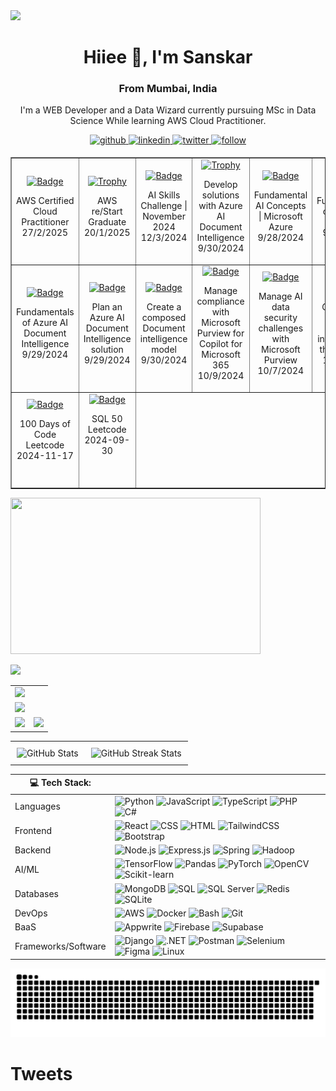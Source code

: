 <img src="https://github.com/Anmol-Baranwal/Cool-GIFs-For-GitHub/assets/74038190/d48893bd-0757-481c-8d7e-ba3e163feae7" />
<h1 align="center">Hiiee 👋, I'm Sanskar</h1>
<h3 align="center">From Mumbai, India</h3>

<p align="center">
  I'm a WEB Developer and a Data Wizard currently pursuing MSc in Data Science While learning AWS Cloud Practitioner. 
</p>

<div>
  <div align="center">
    <a href="https://github.com/Sanskar-Bhushankar" target="_blank">
      <img src=https://img.shields.io/badge/github-%232E3440.svg?&style=for-the-badge&logo=github&logoColor=white alt=github style="margin-bottom: 5px;" />
    </a>
    <a href="https://linkedin.com/in/sanskar-bhushankar-6b1a49244" target="_blank">
      <img src=https://img.shields.io/badge/linkedin-%232E3440.svg?&style=for-the-badge&logo=linkedin&logoColor=white alt=linkedin style="margin-bottom: 5px;" />
    </a>
    <a href="https://x.com/sanskar2804" target="_blank">
      <img src=https://img.shields.io/badge/twitter-%232E3440.svg?&style=for-the-badge&logo=twitter&logoColor=white alt=twitter style="margin-bottom: 5px;" />
    </a>
    <a href="">
      <img src=https://img.shields.io/badge/follow-%232E87FB.svg?&style=for-the-badge&logo=&logoColor=white alt=follow style="margin-bottom: 5px;" />
    </a>
  </div>
</div>

<table border="1" cellpadding="10" style="text-align:center;">
        <tr>
          <td>
                <a href="https://www.credly.com/badges/3053c78e-1c1b-45e4-ba51-c642e479f498/public_url" target="_blank">
                    <img src="https://images.credly.com/images/00634f82-b07f-4bbd-a6bb-53de397fc3a6/image.png" alt="Badge" width="70" height="70"/>
                </a>
                <p>
                    AWS Certified Cloud Practitioner<br>
                    27/2/2025
                </p>
            </td>
          <td>
                <a href="https://learn.microsoft.com/en-us/users/sanskarbhushankar-9470/" target="_blank">
                    <img src="https://images.credly.com/images/44e2c252-5d19-4574-9646-005f7225bf53/image.png" alt="Trophy" width="80" height="80"/>
                </a>
                <p>
                   AWS re/Start Graduate <br>
                  20/1/2025
                </p>
            </td>
            <td>
                <a href="https://learn.microsoft.com/en-us/users/sanskarbhushankar-9470/" target="_blank">
                    <img src="https://learn.microsoft.com/en-us/training/achievements/microsoft-learn-ai-skills-challenge-november-2024-badge.png" alt="Badge" width="70" height="70"/>
                </a>
                <p>
                    AI Skills Challenge | November 2024<br>
                    12/3/2024
                </p>
            </td>
<!--             <td>
                <a href="https://learn.microsoft.com/en-us/users/sanskarbhushankar-9470/" target="_blank">
                    <img src="https://images.credly.com/images/44e2c252-5d19-4574-9646-005f7225bf53/image.png" alt="Trophy" width="80" height="80"/>
                </a>
                <p>
                   AWS re/Start Graduate <br>
                   Date issued: January 20, 2025
                </p>
            </td> -->
            <td>
                <a href="https://learn.microsoft.com/en-us/users/sanskarbhushankar-9470/" target="_blank">
                    <img src="https://learn.microsoft.com/en-us/training/achievements/extract-data-from-forms-use-form-recognizer.svg" alt="Trophy" width="70" height="70"/>
                </a>
                <p>
                    Develop solutions with Azure AI Document Intelligence<br>
                    9/30/2024
                </p>
            </td>
            <td>
                <a href="https://learn.microsoft.com/en-us/users/sanskarbhushankar-9470/" target="_blank">
                    <img src="https://learn.microsoft.com/en-us/training/achievements/get-started-ai-fundamentals.svg" alt="Badge" width="70" height="70"/>
                </a>
                <p>
                    Fundamental AI Concepts | Microsoft Azure<br>
                    9/28/2024
                </p>
            </td>
            <td>
                <a href="https://learn.microsoft.com/en-us/users/sanskarbhushankar-9470/" target="_blank">
                    <img src="https://learn.microsoft.com/en-us/training/achievements/generic-badge.svg" alt="Badge" width="70" height="70"/>
                </a>
                <p>
                    Fundamentals of Azure AI services<br>
                    9/28/2024
                </p>
            </td>
        </tr>
        <tr>
            <td>
                <a href="https://learn.microsoft.com/en-us/users/sanskarbhushankar-9470/" target="_blank">
                    <img src="https://learn.microsoft.com/en-us/training/achievements/analyze-receipts-form-recognizer.svg" alt="Badge" width="70" height="70"/>
                </a>
                <p>
                    Fundamentals of Azure AI Document Intelligence<br>
                    9/29/2024
                </p>
            </td>
            <td>
                <a href="https://learn.microsoft.com/en-us/users/sanskarbhushankar-9470/" target="_blank">
                    <img src="https://learn.microsoft.com/en-us/training/achievements/plan-form-recognizer-solution.svg" alt="Badge" width="70" height="70"/>
                </a>
                <p>
                    Plan an Azure AI Document Intelligence solution<br>
                    9/29/2024
                </p>
            </td>
            <td>
                <a href="https://learn.microsoft.com/en-us/users/sanskarbhushankar-9470/" target="_blank">
                    <img src="https://learn.microsoft.com/en-us/training/achievements/create-composed-form-recognizer-model.svg" alt="Badge" width="70" height="70"/>
                </a>
                <p>
                    Create a composed Document intelligence model<br>
                    9/30/2024
                </p>
            </td>
            <td>
                <a href="https://learn.microsoft.com/en-us/users/sanskarbhushankar-9470/" target="_blank">
                    <img src="https://learn.microsoft.com/en-us/training/achievements/generic-badge.svg" alt="Badge" width="70" height="70"/>
                </a>
                <p>
                    Manage compliance with Microsoft Purview for Copilot for Microsoft 365<br>
                    10/9/2024
                </p>
            </td>
            <td>
                <a href="https://learn.microsoft.com/en-us/users/sanskarbhushankar-9470/" target="_blank">
                    <img src="https://learn.microsoft.com/en-us/training/achievements/generic-badge.svg" alt="Badge" width="70" height="70"/>
                </a>
                <p>
                    Manage AI data security challenges with Microsoft Purview<br>
                    10/7/2024
                </p>
            </td>
          <td>
                <a href="https://learn.microsoft.com/en-us/users/sanskarbhushankar-9470/" target="_blank">
                    <img src="https://learn.microsoft.com/en-us/training/achievements/generic-trophy.svg" alt="Trophy" width="70" height="70"/>
                </a>
                <p>
                    Govern and protect sensitive information in the age of AI<br>
                    10/9/2024
                </p>
            </td>
        </tr>
  <tr>
       <td>
                <a href="https://learn.microsoft.com/en-us/users/sanskarbhushankar-9470/" target="_blank">
                    <img src="https://assets.leetcode.com/static_assets/marketing/2024-100-new.gif" alt="Badge" width="70" height="70"/>
                </a>
                <p>
                    100 Days of Code <br/>Leetcode<br>
                    2024-11-17
                  <br/>
                  <br/>
                </p>
          </td>
    <td>
                <a href="https://learn.microsoft.com/en-us/users/sanskarbhushankar-9470/" target="_blank">
                    <img src="https://assets.leetcode.com/static_assets/others/Top_SQL_50.gif" alt="Badge" width="70" height="70"/>
                </a>
                <p>
                    SQL 50 <br/>Leetcode<br>
                    2024-09-30
                  <br/>
                  <br/>
                  <br/>
                </p>
            </td>
  </tr>
    </table>



<img src="https://svgimg.vercel.app/m.svg" width="400" height="250"></img>

<img src ="https://svgimg.vercel.app/1b.svg"/>



<table>
  <tr>
    <td colspan="2">
      <a href="https://github.com/Sanskar-Bhushankar">
        <img width=100% src="https://github-profile-trophy.vercel.app/?username=Sanskar-Bhushankar&hide_border=true&count_private=true&column=-1&theme=nord&no-frame=true">
      </a>
    </td>
  </tr>
  <tr>
    <td colspan="2">
      <a href="https://github.com/Sanskar-Bhushankar">
        <img src="https://github-readme-activity-graph.vercel.app/graph?username=Sanskar-Bhushankar&bg_color=2e3440&hide_border=true&point=false&line=88c0d0&radius=8&area=true&area_color=88c0d0&title_color=ffffff&color=ffffff">
      </a>
    </td>
  </tr>
  <tr>
    <td>
      <a href="https://github.com/Sanskar-Bhushankar">
        <img src="https://streak-stats.demolab.com?user=Sanskar-Bhushankar&theme=nord&hide_border=true">
      </a>
    </td>
    <td>
      <a href="https://github.com/Sanskar-Bhushankar">
        <img src="http://github-profile-summary-cards.vercel.app/api/cards/profile-details?username=Sanskar-Bhushankar&theme=nord_dark">
      </a>
    </td>
  </tr>
</table>

<table style="width: 100%;">
  <tr>
    <td style="text-align: center; padding: 10px;">
      <img src="https://github-readme-stats.vercel.app/api?username=Sanskar-Bhushankar&show_icons=true&theme=radical&count_private=true&border_radius=10&card_width=500&include_all_commits=true" alt="GitHub Stats" />
    </td>
    <td style="text-align: center; padding: 10px;">
      <img src="https://github-readme-streak-stats.herokuapp.com/?user=Sanskar-Bhushankar&theme=radical&border_radius=10" alt="GitHub Streak Stats" />
    </td>
  </tr>
</table>



| 💻 Tech Stack:    |                                                                                                                                                                                                                                                                                                                                                                                                                                                                                                                                                                                                                                        |
| ------------------- | -------------------------------------------------------------------------------------------------------------------------------------------------------------------------------------------------------------------------------------------------------------------------------------------------------------------------------------------------------------------------------------------------------------------------------------------------------------------------------------------------------------------------------------------------------------------------------------------------------------------------------------- |
| Languages           | ![Python](https://img.shields.io/badge/-Python-3776AB?style=for-the-badge&logo=python&logoColor=white) ![JavaScript](https://img.shields.io/badge/-JavaScript-F7DF1E?style=for-the-badge&logo=javascript&logoColor=black) ![TypeScript](https://img.shields.io/badge/-TypeScript-3178C6?style=for-the-badge&logo=typescript&logoColor=white) ![PHP](https://img.shields.io/badge/-PHP-777BB4?style=for-the-badge&logo=php&logoColor=white) ![C#](https://img.shields.io/badge/-C%23-239120?style=for-the-badge&logo=c-sharp&logoColor=white)                                                                                           |
| Frontend            | ![React](https://img.shields.io/badge/-React-61DAFB?style=for-the-badge&logo=react&logoColor=white) ![CSS](https://img.shields.io/badge/-CSS-1572B6?style=for-the-badge&logo=css3&logoColor=white) ![HTML](https://img.shields.io/badge/-HTML5-E34F26?style=for-the-badge&logo=html5&logoColor=white) ![TailwindCSS](https://img.shields.io/badge/-TailwindCSS-38B2AC?style=for-the-badge&logo=tailwind-css&logoColor=white) ![Bootstrap](https://img.shields.io/badge/-Bootstrap-563D7C?style=for-the-badge&logo=bootstrap&logoColor=white)                                                                                           |
| Backend             | ![Node.js](https://img.shields.io/badge/-Node.js-339933?style=for-the-badge&logo=node.js&logoColor=white) ![Express.js](https://img.shields.io/badge/-Express.js-000000?style=for-the-badge&logo=express&logoColor=white) ![Spring](https://img.shields.io/badge/-Spring-6DB33F?style=for-the-badge&logo=spring&logoColor=white) ![Hadoop](https://img.shields.io/badge/-Hadoop-EC4A3F?style=for-the-badge&logo=apache-hadoop&logoColor=white)                                                                                                                                                                                         |
| AI/ML               | ![TensorFlow](https://img.shields.io/badge/-TensorFlow-FF6F00?style=for-the-badge&logo=tensorflow&logoColor=white) ![Pandas](https://img.shields.io/badge/-Pandas-150458?style=for-the-badge&logo=pandas&logoColor=white) ![PyTorch](https://img.shields.io/badge/-PyTorch-EE4C2C?style=for-the-badge&logo=pytorch&logoColor=white) ![OpenCV](https://img.shields.io/badge/-OpenCV-5C3EE8?style=for-the-badge&logo=opencv&logoColor=white) ![Scikit-learn](https://img.shields.io/badge/-Scikit%20Learn-F7931E?style=for-the-badge&logo=scikit-learn&logoColor=white)                                                                  |
| Databases           | ![MongoDB](https://img.shields.io/badge/-MongoDB-47A248?style=for-the-badge&logo=mongodb&logoColor=white) ![SQL](https://img.shields.io/badge/-SQL-025E8C?style=for-the-badge&logo=amazon-dynamodb&logoColor=white) ![SQL Server](https://img.shields.io/badge/-SQL%20Server-CC2927?style=for-the-badge&logo=microsoft-sql-server&logoColor=white) ![Redis](https://img.shields.io/badge/-Redis-DC382D?style=for-the-badge&logo=redis&logoColor=white) ![SQLite](https://img.shields.io/badge/-SQLite-003B57?style=for-the-badge&logo=sqlite&logoColor=white)                                                                          |
| DevOps              | ![AWS](https://img.shields.io/badge/-AWS-232F3E?style=for-the-badge&logo=amazon-aws&logoColor=white) ![Docker](https://img.shields.io/badge/-Docker-2496ED?style=for-the-badge&logo=docker&logoColor=white) ![Bash](https://img.shields.io/badge/-Bash-4EAA25?style=for-the-badge&logo=gnu-bash&logoColor=white) ![Git](https://img.shields.io/badge/-Git-F05032?style=for-the-badge&logo=git&logoColor=white)                                                                                                                                                                                                                         |
| BaaS                | ![Appwrite](https://img.shields.io/badge/-Appwrite-009688?style=for-the-badge&logo=appwrite&logoColor=white) ![Firebase](https://img.shields.io/badge/-Firebase-FFCA28?style=for-the-badge&logo=firebase&logoColor=black) ![Supabase](https://img.shields.io/badge/-Supabase-333E4A?style=for-the-badge&logo=supabase&logoColor=white)                                                                                                                                                                                                                                                                                                 |
| Frameworks/Software | ![Django](https://img.shields.io/badge/-Django-092E20?style=for-the-badge&logo=django&logoColor=white) ![.NET](https://img.shields.io/badge/-.NET-512BD4?style=for-the-badge&logo=.net&logoColor=white) ![Postman](https://img.shields.io/badge/-Postman-FF6C37?style=for-the-badge&logo=postman&logoColor=white) ![Selenium](https://img.shields.io/badge/-Selenium-43B02A?style=for-the-badge&logo=selenium&logoColor=white) ![Figma](https://img.shields.io/badge/-Figma-F24E1E?style=for-the-badge&logo=figma&logoColor=white) ![Linux](https://img.shields.io/badge/-Linux-FCC624?style=for-the-badge&logo=linux&logoColor=black) |


<picture>
  <source media="(prefers-color-scheme: dark)" srcset="https://raw.githubusercontent.com/Sanskar-Bhushankar/Sanskar-Bhushankar/output/github-snake-dark.svg" />
  <source media="(prefers-color-scheme: light)" srcset="https://raw.githubusercontent.com/Sanskar-Bhushankar/Sanskar-Bhushankar/output/github-snake.svg" />
  <img alt="github-snake" src="https://raw.githubusercontent.com/Sanskar-Bhushankar/Sanskar-Bhushankar/output/github-snake.svg" />
</picture>

# Tweets
<!-- LATEST_TWEET_START -->
<!-- LATEST_TWEET_END -->


